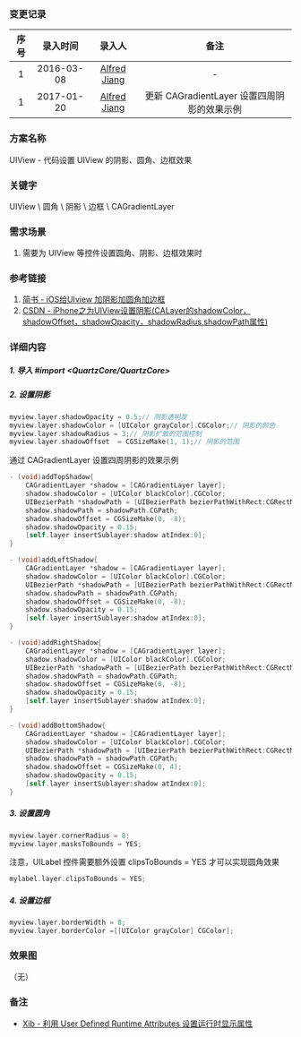 ### 变更记录

| 序号 | 录入时间 | 录入人 | 备注 |
|:--------:|:--------:|:--------:|:--------:|
| 1 | 2016-03-08 | [Alfred Jiang](https://github.com/viktyz) | - |
| 1 | 2017-01-20 | [Alfred Jiang](https://github.com/viktyz) | 更新 CAGradientLayer 设置四周阴影的效果示例 |

### 方案名称

UIView - 代码设置 UIView 的阴影、圆角、边框效果

### 关键字

UIView \ 圆角 \ 阴影 \ 边框 \ CAGradientLayer

### 需求场景

1. 需要为 UIView 等控件设置圆角、阴影、边框效果时

### 参考链接

1. [简书 - iOS给UIview 加阴影加圆角加边框](http://www.jianshu.com/p/07febb97a451)
2. [CSDN - iPhone之为UIView设置阴影(CALayer的shadowColor，shadowOffset，shadowOpacity，shadowRadius,shadowPath属性)](http://blog.csdn.net/rhljiayou/article/details/10178723)

### 详细内容

##### 1. 导入 *#import <QuartzCore/QuartzCore>*

##### 2. 设置阴影
```objectivec
myview.layer.shadowOpacity = 0.5;// 阴影透明度
myview.layer.shadowColor = [UIColor grayColor].CGColor;// 阴影的颜色
myview.layer.shadowRadius = 3;// 阴影扩散的范围控制
myview.layer.shadowOffset  = CGSizeMake(1, 1);// 阴影的范围
```

通过 CAGradientLayer 设置四周阴影的效果示例

```objectivec
- (void)addTopShadow{
    CAGradientLayer *shadow = [CAGradientLayer layer];
    shadow.shadowColor = [UIColor blackColor].CGColor;
    UIBezierPath *shadowPath = [UIBezierPath bezierPathWithRect:CGRectMake(0, 0, self.frame.size.width, 8)];
    shadow.shadowPath = shadowPath.CGPath;
    shadow.shadowOffset = CGSizeMake(0, -8);
    shadow.shadowOpacity = 0.15;
    [self.layer insertSublayer:shadow atIndex:0];
}

- (void)addLeftShadow{
    CAGradientLayer *shadow = [CAGradientLayer layer];
    shadow.shadowColor = [UIColor blackColor].CGColor;
    UIBezierPath *shadowPath = [UIBezierPath bezierPathWithRect:CGRectMake(-8, 0, 8, self.frame.size.height)];
    shadow.shadowPath = shadowPath.CGPath;
    shadow.shadowOffset = CGSizeMake(0, -8);
    shadow.shadowOpacity = 0.15;
    [self.layer insertSublayer:shadow atIndex:0];
}

- (void)addRightShadow{
    CAGradientLayer *shadow = [CAGradientLayer layer];
    shadow.shadowColor = [UIColor blackColor].CGColor;
    UIBezierPath *shadowPath = [UIBezierPath bezierPathWithRect:CGRectMake(self.frame.size.width, 0, 8, self.frame.size.height)];
    shadow.shadowPath = shadowPath.CGPath;
    shadow.shadowOffset = CGSizeMake(0, -8);
    shadow.shadowOpacity = 0.15;
    [self.layer insertSublayer:shadow atIndex:0];
}

- (void)addBottomShadow{
    CAGradientLayer *shadow = [CAGradientLayer layer];
    shadow.shadowColor = [UIColor blackColor].CGColor;
    UIBezierPath *shadowPath = [UIBezierPath bezierPathWithRect:CGRectMake(0, self.frame.size.height, self.frame.size.width, 4)];
    shadow.shadowPath = shadowPath.CGPath;
    shadow.shadowOffset = CGSizeMake(0, 4);
    shadow.shadowOpacity = 0.15;
    [self.layer insertSublayer:shadow atIndex:0];
}

```

##### 3. 设置圆角
```objectivec
myview.layer.cornerRadius = 8;
myview.layer.masksToBounds = YES;
```

注意，UILabel 控件需要额外设置 clipsToBounds = YES 才可以实现圆角效果

```objectivec
mylabel.layer.clipsToBounds = YES;
```

##### 4. 设置边框
```objectivec
myview.layer.borderWidth = 8;
myview.layer.borderColor =[[UIColor grayColor] CGColor];
```

### 效果图
（无）

### 备注

* [Xib - 利用 User Defined Runtime Attributes 设置运行时显示属性](Note_00216_20170213.md)
